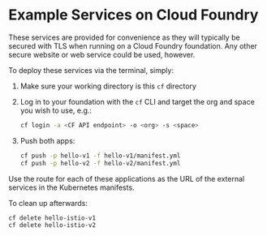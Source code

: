 # Example Services on Cloud Foundry

These services are provided for convenience as they will typically be secured with TLS when running
on a Cloud Foundry foundation. Any other secure website or web service could be used, however.

To deploy these services via the terminal, simply:

1. Make sure your working directory is this `cf` directory
1. Log in to your foundation with the `cf` CLI and target the org and space you wish to use, e.g.:  

    ```sh
    cf login -a <CF API endpoint> -o <org> -s <space>
    ```

1. Push both apps:

    ```sh
    cf push -p hello-v1 -f hello-v1/manifest.yml
    cf push -p hello-v2 -f hello-v2/manifest.yml
    ```

Use the route for each of these applications as the URL of the external services in the Kubernetes manifests.

To clean up afterwards:

  ```sh
  cf delete hello-istio-v1
  cf delete hello-istio-v2
  ```
